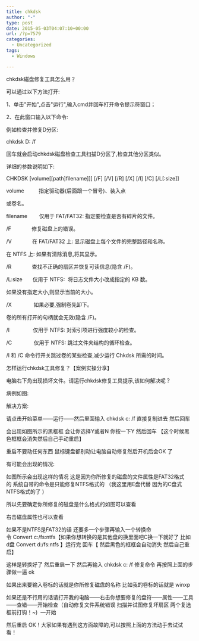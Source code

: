 ```yaml
---
title: chkdsk
author: "-"
type: post
date: 2015-05-03T04:07:10+00:00
url: /?p=7579
categories:
  - Uncategorized
tags:
  - Windows

---
```

chkdsk磁盘修复工具怎么用？

可以通过以下方法打开: 
  
1、单击"开始",点击"运行",输入cmd并回车打开命令提示符窗口；
  
2、在此窗口输入以下命令: 
  
例如检查并修复D分区: 
  
chkdsk D: /f
  
回车就会启动chkdsk磁盘检查工具扫描D分区了,检查其他分区类似。

详细的参数说明如下: 
  
CHKDSK [volume[[path]filename]]] [/F] [/V] [/R] [/X] [/I] [/C] [/L[:size]]
  
volume          指定驱动器(后面跟一个冒号)、装入点
  
或卷名。
  
filename        仅用于 FAT/FAT32: 指定要检查是否有碎片的文件。
  
/F              修复磁盘上的错误。
  
/V              在 FAT/FAT32 上: 显示磁盘上每个文件的完整路径和名称。
  
在 NTFS 上: 如果有清除消息,将其显示。
  
/R              查找不正确的扇区并恢复可读信息(隐含 /F)。
  
/L:size       仅用于 NTFS:  将日志文件大小改成指定的 KB 数。
  
如果没有指定大小,则显示当前的大小。
  
/X               如果必要,强制卷先卸下。
  
卷的所有打开的句柄就会无效(隐含 /F)。
  
/I                仅用于 NTFS: 对索引项进行强度较小的检查。
  
/C               仅用于 NTFS: 跳过文件夹结构的循环检查。

/I 和 /C 命令行开关跳过卷的某些检查,减少运行 Chkdsk 所需的时间。

怎样运行chkdsk工具修复？【案例实操分享】

电脑右下角出现损坏文件。请运行chkdsk修复工具提示,该如何解决呢？

病例如图: 

解决方案: 

请点击开始菜单——运行——然后里面输入 chkdsk c: /f 直接复制进去 然后回车

会出现如图所示的黑框框 会让你选择Y或者N 你按一下Y 然后回车 【这个时候黑色框框会消失然后自己手动重启】

重启不要动任何东西 鼠标键盘都别动让电脑自动修复然后开机后会OK 了

有可能会出现的情况: 

如图所示会出现这样的情况 这是因为你所修复的磁盘的文件属性是FAT32格式的 系统自带的命令是只能修复NTFS格式的 （我这里用E盘代替 因为的C盘式NTFS格式的了 ) 

所以先要确定你所修复的磁盘是什么格式的如图可以查看


右击磁盘属性也可以查看

如果不是NTFS是FAT32的话 还要多一个步骤再输入一个转换命令 Convert c:/fs:ntfs【如果你想转换的是其他盘的换里面吧C换一下就好了 比如d盘 Convert d:/fs:ntfs 】运行完 回车【 然后黑色的框框会自动消失 然后自己重启】


这样是转换好了 然后重启一下 然后再输入 chkdsk c: /f 修复命令 再按照上面的步骤做一遍 ok

如果出来要输入卷标的话就是你所修复磁盘的名称 比如我的卷标的话就是 winxp

如果还是不行用的话请打开我的电脑——右击你想要修复的盘符——属性——工具——查错——开始检查（自动修复文件系统错误 扫描并试图修复坏扇区 两个复选框前打钩！~)  —开始

然后重启 OK！大家如果有遇到这方面故障的,可以按照上面的方法动手去试试看！